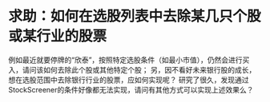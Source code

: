 # 求助：如何在选股列表中去除某几只个股或某行业的股票

例如最近就要停牌的“欣泰”，按照特定选股条件（如最小市值），仍然会进行买入，请问该如何去除此个股或其他特定个股；
另，因不看好未来银行股的成长，想在选股范围中去除银行行业的股票，应如何实现呢？
研究了很久，发现通过StockScreener的条件好像都无法实现，请问有其他方式可以实现上述效果么？